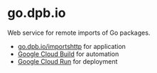 # go.dpb.io

Web service for remote imports of Go packages.

 * [go.dpb.io/importshttp](https://go.dpb.io/importshttp) for application
 * [Google Cloud Build](https://cloud.google.com/build) for automation
 * [Google Cloud Run](https://cloud.google.com/run) for deployment
